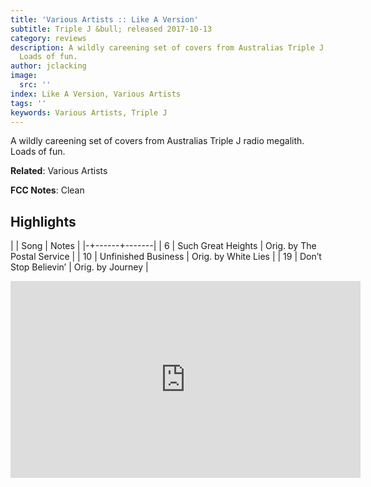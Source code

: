 ```yaml
---
title: 'Various Artists :: Like A Version'
subtitle: Triple J &bull; released 2017-10-13
category: reviews
description: A wildly careening set of covers from Australias Triple J radio megalith.
  Loads of fun.
author: jclacking
image:
  src: ''
index: Like A Version, Various Artists
tags: ''
keywords: Various Artists, Triple J
---
```

A wildly careening set of covers from Australias Triple J radio megalith. Loads of fun.<!--more-->

**Related**: Various Artists

**FCC Notes**: Clean

## Highlights

| | Song | Notes |
|-+------+-------|
| 6 | Such Great Heights | Orig. by The Postal Service |
| 10 | Unfinished Business | Orig. by White Lies |
| 19 | Don’t Stop Believin’ | Orig. by Journey |

<div class="tlo-detail-video"><iframe width="560" height="315" src="https://www.youtube.com/embed/MvXqgYYDR24" frameborder="0" allow="autoplay; encrypted-media" allowfullscreen></iframe></div>

